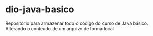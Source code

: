 # dio-java-basico
Repositorio para armazenar todo o código do curso de Java básico.
Alterando o conteudo de um arquivo de forma local